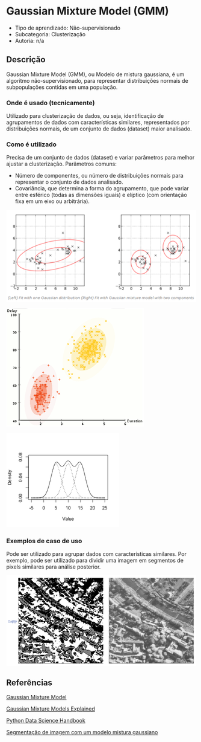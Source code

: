 # Gaussian Mixture Model (GMM)

- Tipo de aprendizado: Não-supervisionado
- Subcategoria: Clusterização
- Autoria: n/a

## Descrição

Gaussian Mixture Model (GMM), ou Modelo de mistura gaussiana, é um algoritmo não-supervisionado, para representar distribuições normais de subpopulações contidas em uma população.

### Onde é usado (tecnicamente)

Utilizado para clusterização de dados, ou seja, identificação de agrupamentos de dados com características similares, representados por distribuições normais, de um conjunto de dados (dataset) maior analisado.

### Como é utilizado

Precisa de um conjunto de dados (dataset) e variar parâmetros para melhor ajustar a clusterização.
Parâmetros comuns:
- Número de componentes, ou número de distribuições normais para representar o conjunto de dados analisado.
- Covariância, que determina a forma do agrupamento, que pode variar entre esférico (todas as dimensões iguais) e elíptico (com orientação fixa em um eixo ou arbitrária).




![GMM exemplo 1](imgs/GMM_exemplo1.png)

![GMM exemplo 2](imgs/GMM_exemplo2.png)

![GMM exemplo 3](imgs/GMM_exemplo3.png)


### Exemplos de caso de uso

Pode ser utilizado para agrupar dados com características similares. Por exemplo, pode ser utilizado para dividir uma imagem em segmentos de pixels similares para análise posterior.

![GMM exemplo 4](imgs/GMM_exemplo4.png)

## Referências

[Gaussian Mixture Model](https://brilliant.org/wiki/gaussian-mixture-model/)

[Gaussian Mixture Models Explained](https://towardsdatascience.com/gaussian-mixture-models-explained-6986aaf5a95)

[Python Data Science Handbook](https://colab.research.google.com/github/jakevdp/PythonDataScienceHandbook/blob/master/notebooks/05.12-Gaussian-Mixtures.ipynb#scrollTo=QJYm9MUw7JRE)

[Segmentação de imagem com um modelo mistura gaussiano](https://www.wolfram.com/language/11/extended-probability-and-statistics/image-segmentation-with-gaussian-mixture-model.html?product=language)

